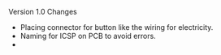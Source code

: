 Version 1.0 Changes
* Placing connector for button like the wiring for electricity.
* Naming for ICSP on PCB to avoid errors.
* 